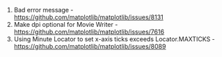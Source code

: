 1. Bad error message - https://github.com/matplotlib/matplotlib/issues/8131
2. Make dpi optional for Movie Writer - https://github.com/matplotlib/matplotlib/issues/7616
3. Using Minute Locator to set x-axis ticks exceeds Locator.MAXTICKS - https://github.com/matplotlib/matplotlib/issues/8089
